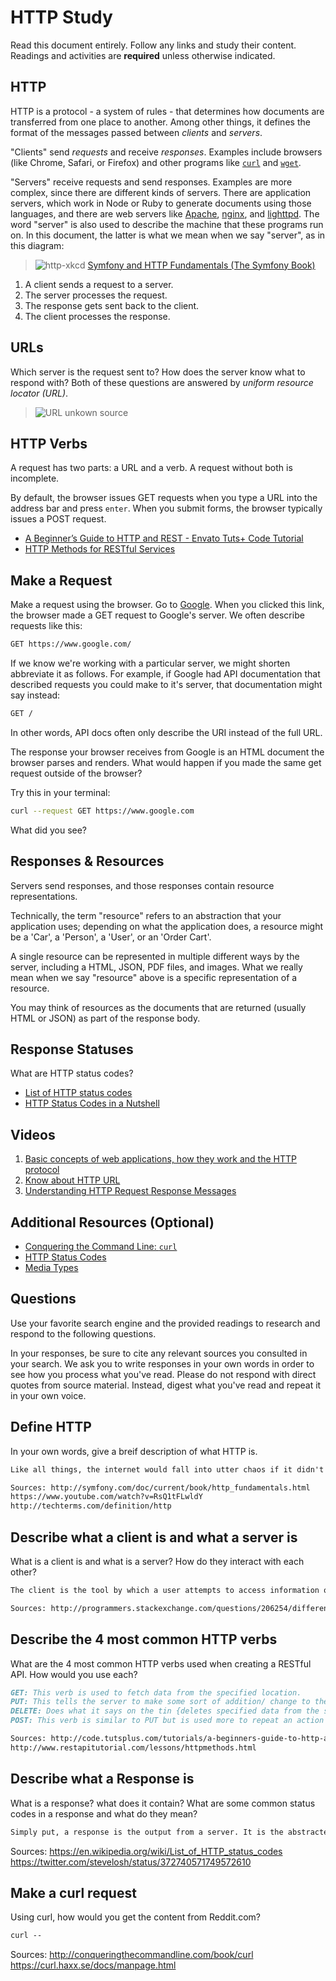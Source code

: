 # HTTP Study

Read this document entirely. Follow any links and study their content. Readings
and activities are **required** unless otherwise indicated.

## HTTP

HTTP is a protocol - a system of rules - that determines how documents are
transferred from one place to another. Among other things, it defines the format
of the messages passed between *clients* and *servers*.

"Clients" send *requests* and receive *responses*. Examples include browsers
(like Chrome, Safari, or Firefox) and other programs like
[`curl`](http://curl.haxx.se/docs/) and
[`wget`](http://www.gnu.org/software/wget/manual/wget.html).

"Servers" receive requests and send responses. Examples are more complex, since
there are different kinds of servers. There are application servers, which work
in Node or Ruby to generate documents using those languages, and there are web
servers like [Apache](http://httpd.apache.org/), [nginx](http://nginx.com/), and
[lighttpd](https://www.lighttpd.net). The word "server" is also used to describe
the machine that these programs run on. In this document, the latter is what we
mean when we say "server", as in this diagram:

> ![http-xkcd](https://cloud.githubusercontent.com/assets/388761/12621764/0ffb527e-c4f0-11e5-87ae-d597e3835fcd.png)
> [Symfony and HTTP Fundamentals (The Symfony Book)](http://symfony.com/doc/current/book/http_fundamentals.html)

1.  A client sends a request to a server.
1.  The server processes the request.
1.  The response gets sent back to the client.
1.  The client processes the response.

## URLs

Which server is the request sent to? How does the server know what to respond
with? Both of these questions are answered by *uniform resource locator (URL)*.

> ![URL](https://cloud.githubusercontent.com/assets/388761/12622184/2c0143dc-c4f2-11e5-84af-55f723dd6639.png)
> unkown source

## HTTP Verbs

A request has two parts: a URL and a verb. A request without both is incomplete.

By default, the browser issues GET requests when you type a URL into the address
bar and press `enter`. When you submit forms, the browser typically issues a
POST request.

-   [A Beginner’s Guide to HTTP and REST - Envato Tuts+ Code Tutorial](http://code.tutsplus.com/tutorials/a-beginners-guide-to-http-and-rest--net-16340)
-   [HTTP Methods for RESTful Services](http://www.restapitutorial.com/lessons/httpmethods.html)

## Make a Request

Make a request using the browser. Go to [Google](https://www.google.com). When
you clicked this link, the browser made a GET request to Google's server. We
often describe requests like this:

```txt
GET https://www.google.com/
```

If we know we're working with a particular server, we might shorten abbreviate
it as follows. For example, if Google had API documentation that described
requests you could make to it's server, that documentation might say instead:

```txt
GET /
```

In other words, API docs often only describe the URI instead of the full URL.

The response your browser receives from Google is an HTML document the browser
parses and renders. What would happen if you made the same get request outside
of the browser?

Try this in your terminal:

```sh
curl --request GET https://www.google.com
```

What did you see?

## Responses & Resources

Servers send responses, and those responses contain resource representations.

Technically, the term "resource" refers to an abstraction that your application
uses; depending on what the application does, a resource might be a 'Car', a
'Person', a 'User', or an 'Order Cart'.

A single resource can be represented in multiple different ways by the server,
including a HTML, JSON, PDF files, and images. What we really mean when we say
"resource" above is a specific representation of a resource.

You may think of resources as the documents that are returned (usually HTML or
JSON) as part of the response body.

## Response Statuses

What are HTTP status codes?

-   [List of HTTP status codes](https://en.wikipedia.org/wiki/List_of_HTTP_status_codes)
-   [HTTP Status Codes in a Nutshell](https://twitter.com/stevelosh/status/372740571749572610)

## Videos

1.  [Basic concepts of web applications, how they work and the HTTP protocol](https://www.youtube.com/watch?v=RsQ1tFLwldY)
1.  [Know about HTTP URL](https://www.youtube.com/watch?v=ADQ_rhefgEk)
1.  [Understanding HTTP Request Response Messages](https://www.youtube.com/watch?v=sxiRFwQ1RJ4)

## Additional Resources (Optional)

-   [Conquering the Command Line: `curl`](http://conqueringthecommandline.com/book/curl)
-   [HTTP Status Codes](http://en.wikipedia.org/wiki/List_of_HTTP_status_codes)
-   [Media Types](http://en.wikipedia.org/wiki/Internet_media_type)

## Questions

Use your favorite search engine and the provided readings to research and respond to the following questions.

In your responses, be sure to cite any relevant sources you consulted in your search. We ask you to write responses in your own words in order to see how you process what you've read. Please do not respond with direct quotes from source material. Instead, digest what you've read and repeat it in your own voice.

## Define HTTP

In your own words, give a breif description of what HTTP is.

```md
Like all things, the internet would fall into utter chaos if it didn't have a system of rules to adhere to. HTTP is the standard set of instructions given to facilitate communication between the client and the server when accessing documents on the internet.

Sources: http://symfony.com/doc/current/book/http_fundamentals.html
https://www.youtube.com/watch?v=RsQ1tFLwldY
http://techterms.com/definition/http
```

## Describe what a client is and what a server is

 What is a client is and what is a server? How do they interact with each other?

```md
The client is the tool by which a user attempts to access information on the internet and it is constructed to communicate with servers, which is the general term given to both the physical location where information being sought out is stored and also can mean more vaguely the theoretical location specified. Basically, the client asks for something and the server responds, gives it {or not}, and passes information back to the client to display to the user.

Sources: http://programmers.stackexchange.com/questions/206254/difference-between-a-server-and-a-client
```

## Describe the 4 most common HTTP verbs

What are the 4 most common HTTP verbs used when creating a RESTful API. How would you use each?

```md
GET: This verb is used to fetch data from the specified location.
PUT: This tells the server to make some sort of addition/ change to the specified URL.
DELETE: Does what it says on the tin {deletes specified data from the specified location}.
POST: This verb is similar to PUT but is used more to repeat an action {for example, if multiple resources in a similar location require the same type of change}.

Sources: http://code.tutsplus.com/tutorials/a-beginners-guide-to-http-and-rest--net-16340
http://www.restapitutorial.com/lessons/httpmethods.html
```

## Describe what a Response is

What is a response? what does it contain? What are some common status codes in a response and what do they mean?

```md
Simply put, a response is the output from a server. It is the abstracted form of the document you are trying to access, it is the intended end result. Some common status codes are, for example, 404 Not Found, which means the resourcd you're trying to get isn't available, 200 OK is the classic response given when the request goes through and the response is accessed accordingly, and 503 Service Unavailabe, which means that the specified site is down because the server is overloaded or temporarily unavailable for some other reason.
```
Sources: https://en.wikipedia.org/wiki/List_of_HTTP_status_codes
https://twitter.com/stevelosh/status/372740571749572610

## Make a curl request

Using curl, how would you get the content from Reddit.com?

```md
curl --
```

Sources: http://conqueringthecommandline.com/book/curl
https://curl.haxx.se/docs/manpage.html
